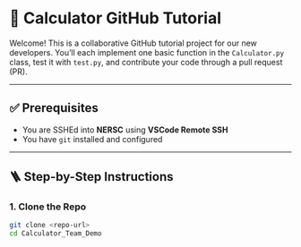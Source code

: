 # 🧮 Calculator GitHub Tutorial

Welcome! This is a collaborative GitHub tutorial project for our new developers. You’ll each implement one basic function in the `Calculator.py` class, test it with `test.py`, and contribute your code through a pull request (PR).

---

## ✅ Prerequisites

- You are SSHEd into **NERSC** using **VSCode Remote SSH**
- You have `git` installed and configured

---

## 🪜 Step-by-Step Instructions

### 1. Clone the Repo

```bash
git clone <repo-url>
cd Calculator_Team_Demo
